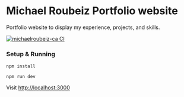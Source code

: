 # Michael Roubeiz Portfolio website

Portfolio website to display my experience, projects, and skills.

[![michaelroubeiz-ca CI](https://github.com/michaelroubeiz/michaelroubeiz-ca/actions/workflows/michaelroubeiz-ca-ci.yml/badge.svg)](https://github.com/michaelroubeiz/michaelroubeiz-ca/actions/workflows/michaelroubeiz-ca-ci.yml)

### Setup & Running

```
npm install
```

```
npm run dev
```

Visit [http://localhost:3000](http://localhost:3000)
